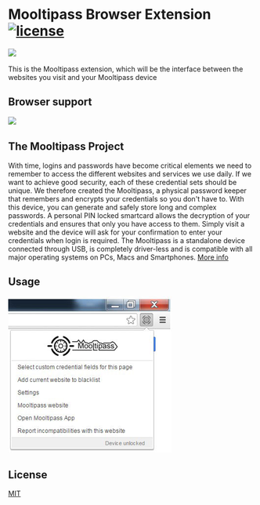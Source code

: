 # Mooltipass Browser Extension [![license](https://img.shields.io/github/license/mashape/apistatus.svg)]()

<img src="https://www.themooltipass.com/ressources/logo_inverted.png" />

This is the Mooltipass extension, which will be the interface between the websites you visit and your Mooltipass device

## Browser support

<img src="https://www.themooltipass.com/images/gallery/safari-chrome-ff.png" />

## The Mooltipass Project

With time, logins and passwords have become critical elements we need to remember to access the different websites and services we use daily. If we want to achieve good security, each of these credential sets should be unique.
We therefore created the Mooltipass, a physical password keeper that remembers and encrypts your credentials so you don't have to. With this device, you can generate and safely store long and complex passwords. A personal PIN locked smartcard allows the decryption of your credentials and ensures that only you have access to them. Simply visit a website and the device will ask for your confirmation to enter your credentials when login is required.
The Mooltipass is a standalone device connected through USB, is completely driver-less and is compatible with all major operating systems on PCs, Macs and Smartphones. [More info](https://www.themooltipass.com/)

## Usage

<img src="./images/user-manual-extension-menu.jpg" alt="extension-menu" />


## License
[MIT](https://choosealicense.com/licenses/mit/)